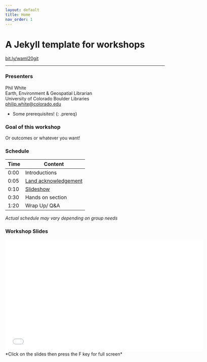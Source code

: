 ```yaml
---
layout: default
title: Home
nav_order: 1
---
```

# A Jekyll template for workshops
[bit.ly/waml20git](http://bit.ly/waml20git)  

____

### Presenters

Phil White <a href='https://github.com/outpw' target='_blank'><img src='content/img/GitHub-Mark-custom.svg' style='width:15px; padding:0; border:none !important;'></a>  
Earth, Environment & Geospatial Librarian  
University of Colorado Boulder Libraries  
[philip.white@colorado.edu](mailto:philip.white@colorado.edu)


- Some prerequisites!
{: .prereq}

### Goal of this workshop

Or outcomes or whatever you want!

### Schedule

| Time | Content
| --- | ---
| 0:00 | Introductions
| 0:05 | [Land acknowledgement](content/land-acknowledgement)
| 0:10 | [Slideshow]()
| 0:30 | Hands on section
| 1:20 | Wrap Up/ Q&A

_Actual schedule may vary depending on group needs_  

### Workshop Slides

<iframe width="625" height="352" frameborder="0" marginheight="0" marginwidth="0" src="content/slides/teachGitHub"></iframe>    
*Click on the slides then press the F key for full screen*
